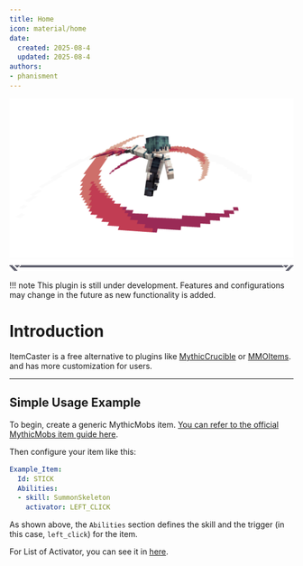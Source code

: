 ```yaml
---
title: Home
icon: material/home
date:
  created: 2025-08-4
  updated: 2025-08-4
authors:
- phanisment
---
```


![Preview](./assets/images/preview.png)
![Separator](./assets/images/separator.png)

!!! note
    This plugin is still under development. Features and configurations may change in the future as new functionality is added.

# Introduction

ItemCaster is a free alternative to plugins like [MythicCrucible](https://mythiccraft.io/index.php?resources/crucible-custom-items-armor-furniture-blocks-more.2/) or [MMOItems](https://www.spigotmc.org/resources/mmoitems.39267/). and has more customization for users.

***

## Simple Usage Example

To begin, create a generic MythicMobs item. [You can refer to the official MythicMobs item guide here](https://git.mythiccraft.io/mythiccraft/MythicMobs/-/wikis/Items/Items).

Then configure your item like this:

```yaml title="MythicMobs/items/Example_Item.yml"
Example_Item:
  Id: STICK
  Abilities:
  - skill: SummonSkeleton
    activator: LEFT_CLICK
```

As shown above, the `Abilities` section defines the skill and the trigger (in this case, `left_click`) for the item.

For List of Activator, you can see it in [here](user/activator-list.md).